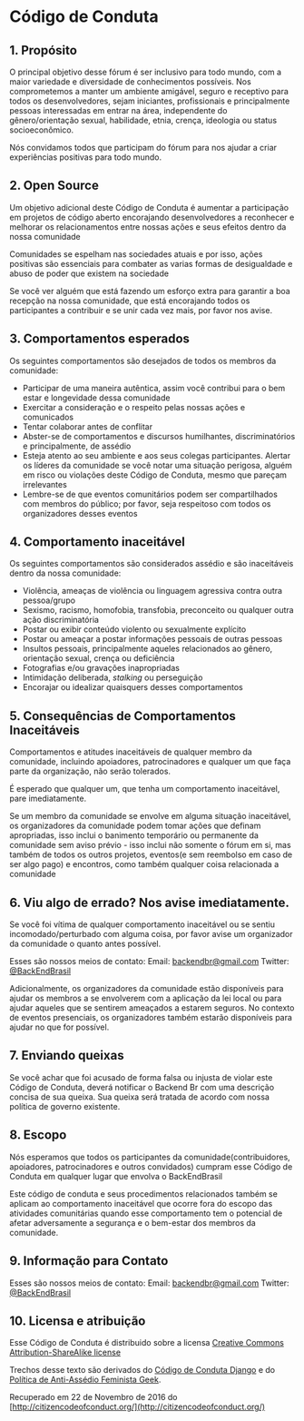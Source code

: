 # Código de Conduta

## 1. Propósito

O principal objetivo desse fórum é ser inclusivo para todo mundo, com a maior variedade e diversidade de conhecimentos possíveis. Nos comprometemos a manter um ambiente amigável, seguro e receptivo para todos os desenvolvedores, sejam iniciantes, profissionais e principalmente pessoas interessadas em entrar na área, independente do gênero/orientação sexual, habilidade, etnia, crença, ideologia ou status socioeconômico.

Nós convidamos todos que participam do fórum para nos ajudar a criar experiências positivas para todo mundo.

## 2. Open Source 

Um objetivo adicional deste Código de Conduta é aumentar a participação em projetos de código aberto encorajando desenvolvedores a reconhecer e melhorar os relacionamentos entre nossas ações e seus efeitos dentro da nossa comunidade

Comunidades se espelham nas sociedades atuais e por isso, ações positivas são essenciais para combater as varias formas de desigualdade e abuso de poder que existem na sociedade 

Se você ver alguém que está fazendo um esforço extra para garantir a boa recepção na nossa comunidade, que está encorajando todos os participantes a contribuir e se unir cada vez mais, por favor nos avise.

## 3. Comportamentos esperados

Os seguintes comportamentos são desejados de todos os membros da comunidade:
- Participar de uma maneira autêntica, assim você contribui para o bem estar e longevidade dessa comunidade
- Exercitar a consideração e o respeito pelas nossas ações e comunicados
- Tentar colaborar antes de conflitar
- Abster-se de comportamentos e discursos humilhantes, discriminatórios e principalmente, de assédio 
- Esteja atento ao seu ambiente e aos seus colegas participantes. Alertar os líderes da comunidade se você notar uma situação perigosa, alguém em risco ou violações deste Código de Conduta, mesmo que pareçam irrelevantes
- Lembre-se de que eventos comunitários podem ser compartilhados com membros do público; por favor, seja respeitoso com todos os organizadores desses eventos

## 4. Comportamento inaceitável

Os seguintes comportamentos são considerados assédio e são inaceitáveis dentro da nossa comunidade:
- Violência, ameaças de violência ou linguagem agressiva contra outra pessoa/grupo
- Sexismo, racismo, homofobia, transfobia, preconceito ou qualquer outra ação discriminatória
- Postar ou exibir conteúdo violento ou sexualmente explícito
- Postar ou ameaçar a postar informações pessoais de outras pessoas
- Insultos pessoais, principalmente aqueles relacionados ao gênero, orientação sexual, crença ou deficiência
- Fotografias e/ou gravações inapropriadas
- Intimidação deliberada, *stalking* ou perseguição
- Encorajar ou idealizar quaisquers desses comportamentos

## 5. Consequências de Comportamentos Inaceitáveis

Comportamentos e atitudes inaceitáveis de qualquer membro da comunidade, incluindo apoiadores, patrocinadores e qualquer um que faça parte da organização, não serão tolerados.

É esperado que qualquer um, que tenha um comportamento inaceitável, pare imediatamente.

Se um membro da comunidade se envolve em alguma situação inaceitável, os organizadores da comunidade podem tomar ações que definam apropriadas, isso inclui o banimento temporário ou permanente da comunidade sem aviso prévio - isso inclui não somente o fórum em si, mas também de todos os outros projetos, eventos(e sem reembolso em caso de ser algo pago) e encontros, como também qualquer coisa relacionada a comunidade

## 6. Viu algo de errado? Nos avise imediatamente.

Se você foi vítima de qualquer comportamento inaceitável ou se sentiu incomodado/perturbado com alguma coisa, por favor avise um organizador da comunidade o quanto antes possível.

Esses são nossos meios de contato:
Email: [backendbr@gmail.com](backendbr@gmail.com)
Twitter: [@BackEndBrasil](https://twitter.com/BackEndBrasil)

Adicionalmente, os organizadores da comunidade estão disponíveis para ajudar os membros a se envolverem com a aplicação da lei local ou para ajudar aqueles que se sentirem ameaçados a estarem seguros. No contexto de eventos presenciais, os organizadores também estarão disponíveis para ajudar no que for possível.

## 7. Enviando queixas

Se você achar que foi acusado de forma falsa ou injusta de violar este Código de Conduta, deverá notificar o Backend Br com uma descrição concisa de sua queixa. Sua queixa será tratada de acordo com nossa política de governo existente.


## 8. Escopo

Nós esperamos que todos os participantes da comunidade(contribuidores, apoiadores, patrocinadores e outros convidados) cumpram esse Código de Conduta em qualquer lugar que envolva o BackEndBrasil

Este código de conduta e seus procedimentos relacionados também se aplicam ao comportamento inaceitável que ocorre fora do escopo das atividades comunitárias quando esse comportamento tem o potencial de afetar adversamente a segurança e o bem-estar dos membros da comunidade.

## 9. Informação para Contato

Esses são nossos meios de contato:
Email: [backendbr@gmail.com](backendbr@gmail.com)
Twitter: [@BackEndBrasil](https://twitter.com/BackEndBrasil)

## 10. Licensa e atribuição

Esse Código de Conduta é distribuido sobre a licensa [Creative Commons Attribution-ShareAlike license](http://creativecommons.org/licenses/by-sa/3.0/)

Trechos desse texto são derivados do [Código de Conduta Django](https://www.djangoproject.com/conduct/) e do [Política de Anti-Assédio Feminista Geek](http://geekfeminism.wikia.com/wiki/Conference_anti-harassment/Policy).

Recuperado em 22 de Novembro de 2016 do [http://citizencodeofconduct.org/](http://citizencodeofconduct.org/) 
